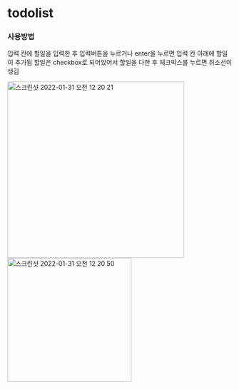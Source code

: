 # todolist

### 사용방법
입력 칸에 할일을 입력한 후 입력버튼을 누르거나 enter을 누르면 입력 칸 아래에 할일이 추가됨
할일은 checkbox로 되어있어서 할일을 다한 후 체크박스를 누르면 취소선이 생김


<img width="396" alt="스크린샷 2022-01-31 오전 12 20 21" src="https://user-images.githubusercontent.com/66238470/151705843-9a0df90b-7c6b-4592-a6ac-ff7aa0e0b780.png">
<img width="278" alt="스크린샷 2022-01-31 오전 12 20 50" src="https://user-images.githubusercontent.com/66238470/151705842-f07abda5-53bc-4b04-b808-19daaf3eb057.png">
